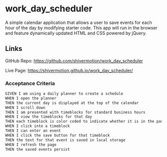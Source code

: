 # work_day_scheduler
 A simple calendar application that allows a user to save events for each hour of the day by modifying starter code. This app will run in the browser and feature dynamically updated HTML and CSS powered by jQuery.

## Links
GitHub Repo: https://github.com/shivermotion/work_day_scheduler

 Live Page: https://shivermotion.github.io/work_day_scheduler/

### Acceptance Criteria

```md
GIVEN I am using a daily planner to create a schedule
WHEN I open the planner
THEN the current day is displayed at the top of the calendar
WHEN I scroll down
THEN I am presented with timeblocks for standard business hours
WHEN I view the timeblocks for that day
THEN each timeblock is color coded to indicate whether it is in the past, present, or future
WHEN I click into a timeblock
THEN I can enter an event
WHEN I click the save button for that timeblock
THEN the text for that event is saved in local storage
WHEN I refresh the page
THEN the saved events persist
